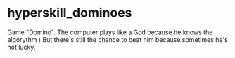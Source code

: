 # hyperskill_dominoes
Game "Domino". 
The computer plays like a God because he knows the algorythm )
But there's still the chance to beat him because sometimes he's not lucky.
